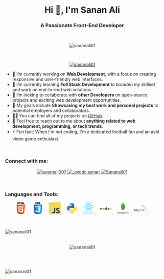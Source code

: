 <!-- Header -->
<h1 align="center">Hi 👋, I'm Sanan Ali</h1>
<h3 align="center">A Passionate Front-End Developer</h3>

<br>
<!-- Profile Views -->
<p align="center">
  <img src="https://komarev.com/ghpvc/?username=sananali01&label=Profile%20views&color=0e75b6&style=flat" alt="sananali01" />
</p>

<br>
<!-- GitHub Trophies -->
<p align="center">
  <a href="https://github.com/ryo-ma/github-profile-trophy">
    <img src="https://github-profile-trophy.vercel.app/?username=sananali01" alt="sananali01" />
  </a>
</p>


<!-- Intro Section -->
- 🔭 I’m currently working on **Web Development**, with a focus on creating responsive and user-friendly web interfaces.
- 🌱 I’m currently learning **Full Stack Development** to broaden my skillset and work on end-to-end web solutions.
- 👯 I’m looking to collaborate with **other Developers** on open-source projects and exciting web development opportunities.
- 🥅 My goals include **Showcasing my best work and personal projects** to potential employers and collaborators.
- 👨‍💻 You can find all of my projects on [GitHub](https://github.com/Sananali01).
- 💬 Feel free to reach out to me about **anything related to web development, programming, or tech trends**.
- ⚡ Fun fact: When I'm not coding, I'm a dedicated football fan and an avid video game enthusiast.

<br>
<!-- Connect with Me Section -->
<h3 align="left">Connect with me:</h3>
<p align="center">
  <a href="https://linkedin.com/in/sananali007" target="blank">
    <img src="https://raw.githubusercontent.com/rahuldkjain/github-profile-readme-generator/master/src/images/icons/Social/linked-in-alt.svg" alt="sananali007" height="30" width="40" />
  </a>
  <a href="https://instagram.com/_exotic.sanan" target="blank">
    <img src="https://raw.githubusercontent.com/rahuldkjain/github-profile-readme-generator/master/src/images/icons/Social/instagram.svg" alt="_exotic.sanan" height="30" width="40" />
  </a>
  <a href="https://github.com/Sananali01" target="blank">
    <img src="https://raw.githubusercontent.com/rahuldkjain/github-profile-readme-generator/master/src/images/icons/Social/github.svg" alt="Sananali01" height="30" width="40" />
  </a>
</p>

<br>
<!-- Languages and Tools Section -->
<h3 align="left">Languages and Tools:</h3>
<p align="center">
  <a href="https://www.w3.org/html/" target="_blank" rel="noreferrer">
    <img src="https://raw.githubusercontent.com/devicons/devicon/master/icons/html5/html5-original-wordmark.svg" alt="html5" width="40" height="40"/>
  </a>&nbsp;&nbsp;
  <a href="https://www.w3schools.com/css/" target="_blank" rel="noreferrer">
    <img src="https://raw.githubusercontent.com/devicons/devicon/master/icons/css3/css3-original-wordmark.svg" alt="css3" width="40" height="40"/>
  </a>&nbsp;&nbsp;
  <a href="https://developer.mozilla.org/en-US/docs/Web/JavaScript" target="_blank" rel="noreferrer">
    <img src="https://raw.githubusercontent.com/devicons/devicon/master/icons/javascript/javascript-original.svg" alt="javascript" width="40" height="40"/>
  </a>&nbsp;&nbsp;
  <a href="https://www.python.org" target="_blank" rel="noreferrer">
    <img src="https://raw.githubusercontent.com/devicons/devicon/master/icons/python/python-original.svg" alt="python" width="40" height="40"/>
  </a>&nbsp;&nbsp;
  <a href="https://reactjs.org/" target="_blank" rel="noreferrer">
    <img src="https://raw.githubusercontent.com/devicons/devicon/master/icons/react/react-original-wordmark.svg" alt="react" width="40" height="40"/>
  </a>&nbsp;&nbsp;
  <a href="https://nodejs.org" target="_blank" rel="noreferrer">
    <img src="https://raw.githubusercontent.com/devicons/devicon/master/icons/nodejs/nodejs-original-wordmark.svg" alt="nodejs" width="40" height="40"/>
  </a>&nbsp;&nbsp;
  <a href="https://www.mongodb.com/" target="_blank" rel="noreferrer">
    <img src="https://raw.githubusercontent.com/devicons/devicon/master/icons/mongodb/mongodb-original-wordmark.svg" alt="mongodb" width="40" height="40"/>
  </a>&nbsp;&nbsp;
  <a href="https://www.mysql.com/" target="_blank" rel="noreferrer">
    <img src="https://raw.githubusercontent.com/devicons/devicon/master/icons/mysql/mysql-original-wordmark.svg" alt="mysql" width="40" height="40"/>
  </a>&nbsp;&nbsp;
</p>

<!-- GitHub Stats -->
<br>
<p align="left">
  <img align="left" src="https://github-readme-stats.vercel.app/api/top-langs?username=sananali01&show_icons=true&locale=en&layout=compact" alt="sananali01" />
</p>
<br><br>
<p align="center">
  <img align="center" src="https://github-readme-stats.vercel.app/api?username=sananali01&show_icons=true&locale=en" alt="sananali01" />
</p>
<br><br>
<p align="left">
  <img align="left" src="https://github-readme-streak-stats.herokuapp.com/?user=sananali01&" alt="sananali01" />
</p>
